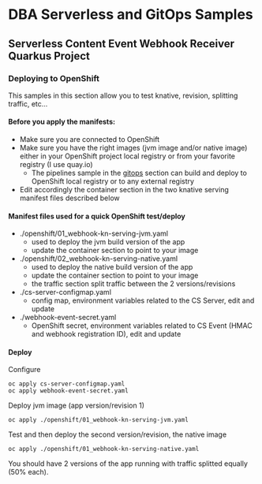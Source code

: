 # DBA Serverless and GitOps Samples
## Serverless Content Event Webhook Receiver Quarkus Project
### Deploying to OpenShift

This samples in this section allow you to test knative, revision, splitting traffic, etc...

#### Before you apply the manifests:
- Make sure you are connected to OpenShift
- Make sure you have the right images (jvm image and/or native image) either in your OpenShift project local registry or from your favorite registry (I use quay.io)
  - The pipelines sample in the [gitops](../../../gitops) section can build and deploy to OpenShift local registry or to any external registry
- Edit accordingly the container section in the two knative serving manifest files described below

#### Manifest files used for a quick OpenShift test/deploy
- ./openshift/01_webhook-kn-serving-jvm.yaml
  - used to deploy the jvm build version of the app
  - update the container section to point to your image
- ./openshift/02_webhook-kn-serving-native.yaml
  - used to deploy the native build version of the app
  - update the container section to point to your image
  - the traffic section split traffic between the 2 versions/revisions
- ./cs-server-configmap.yaml
  - config map, environment variables related to the CS Server, edit and update 
- ./webhook-event-secret.yaml
  - OpenShift secret, environment variables related to CS Event (HMAC and webhook registration ID), edit and update 

#### Deploy
Configure
```shell
oc apply cs-server-configmap.yaml
oc apply webhook-event-secret.yaml
```
Deploy jvm image (app version/revision 1)
```shell
oc apply ./openshift/01_webhook-kn-serving-jvm.yaml
```
Test and then deploy the second version/revision, the native image
```shell
oc apply ./openshift/01_webhook-kn-serving-native.yaml
```
You should have 2 versions of the app running with traffic splitted equally (50% each). 
